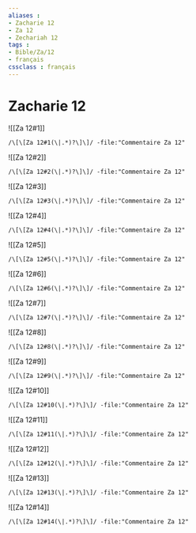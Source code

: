 ```yaml
---
aliases : 
- Zacharie 12
- Za 12
- Zechariah 12
tags : 
- Bible/Za/12
- français
cssclass : français
---
```


# Zacharie 12

![[Za 12#1]]

```query
/\[\[Za 12#1(\|.*)?\]\]/ -file:"Commentaire Za 12"
```

![[Za 12#2]]

```query
/\[\[Za 12#2(\|.*)?\]\]/ -file:"Commentaire Za 12"
```

![[Za 12#3]]

```query
/\[\[Za 12#3(\|.*)?\]\]/ -file:"Commentaire Za 12"
```

![[Za 12#4]]

```query
/\[\[Za 12#4(\|.*)?\]\]/ -file:"Commentaire Za 12"
```

![[Za 12#5]]

```query
/\[\[Za 12#5(\|.*)?\]\]/ -file:"Commentaire Za 12"
```

![[Za 12#6]]

```query
/\[\[Za 12#6(\|.*)?\]\]/ -file:"Commentaire Za 12"
```

![[Za 12#7]]

```query
/\[\[Za 12#7(\|.*)?\]\]/ -file:"Commentaire Za 12"
```

![[Za 12#8]]

```query
/\[\[Za 12#8(\|.*)?\]\]/ -file:"Commentaire Za 12"
```

![[Za 12#9]]

```query
/\[\[Za 12#9(\|.*)?\]\]/ -file:"Commentaire Za 12"
```

![[Za 12#10]]

```query
/\[\[Za 12#10(\|.*)?\]\]/ -file:"Commentaire Za 12"
```

![[Za 12#11]]

```query
/\[\[Za 12#11(\|.*)?\]\]/ -file:"Commentaire Za 12"
```

![[Za 12#12]]

```query
/\[\[Za 12#12(\|.*)?\]\]/ -file:"Commentaire Za 12"
```

![[Za 12#13]]

```query
/\[\[Za 12#13(\|.*)?\]\]/ -file:"Commentaire Za 12"
```

![[Za 12#14]]

```query
/\[\[Za 12#14(\|.*)?\]\]/ -file:"Commentaire Za 12"
```

